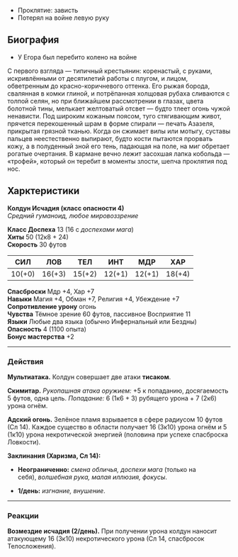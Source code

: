 * Проклятие: зависть
* Потерял на войне левую руку
## Биография

* У Егора был перебито колено на войне

С первого взгляда — типичный крестьянин: коренастый, с руками, искривлёнными от десятилетий работы с плугом, и лицом, обветренным до красно-коричневого оттенка. Его рыжая борода, свалянная в комки глиной, и потрёпанная холщовая рубаха сливаются с толпой селян, но при ближайшем рассмотрении в глазах, цвета болотной тины, мелькает желтоватый отсвет — будто тлеет огонь чужой ненависти. Под широким кожаным поясом, туго стягивающим живот, прячется перекошенный шрам в форме спирали — печать Азазеля, прикрытая грязной тканью. Когда он сжимает вилы или мотыгу, суставы пальцев неестественно выпирают, будто кости пытаются прорвать кожу, а в полуденный зной его тень, падающая на поле, на миг обретает рогатые очертания. В кармане вечно лежит засохшая лапка кобольда — «трофей», который он теребит в моменты злости, шепча проклятия под нос.

## Харктеристики

**Колдун Исчадия (класс опасности 4)**  
_Средний гуманоид, любое мировоззрение_

**Класс Доспеха** 13 (16 с _доспехами мага_)  
**Хиты** 50 (12к8 + 24)  
**Скорость** 30 футов

|СИЛ|ЛОВ|ТЕЛ|ИНТ|МДР|ХАР|
|---|---|---|---|---|---|
|10(+0)|16(+3)|15(+2)|12(+1)|12(+1)|18(+4)|

**Спасброски** Мдр +4, Хар +7  
**Навыки** Магия +4, Обман +7, Религия +4, Убеждение +7  
**Сопротивление урону** огонь  
**Чувства** Тёмное зрение 60 футов, пассивное Восприятие 11  
**Языки** Любые два языка (обычно Инфернальный или Бездны)  
**Опасность** 4 (1100 опыта)  
**Бонус мастерства** +2

---

### Действия

**Мультиатака.** Колдун совершает две атаки **тисаком**.

**Скимитар.** _Рукопашная атака оружием:_ +5 к попаданию, досягаемость 5 футов, одна цель. _Попадание:_ 6 (1к6 + 3) рубящего урона + 7 (2к6) урона огнём.

**Адский огонь.** Зелёное пламя взрывается в сфере радиусом 10 футов (Сл 14). Каждое существо в области получает 16 (3к10) урона огнём и 5 (1к10) урона некротической энергией (половина при успехе спасброска Ловкости).

**Заклинания (Харизма, Сл 14):**

- **Неограниченно:** _смена обличья, доспехи мага_ (только на себя), _волшебная рука, малая иллюзия, фокусы_.
    
- **1/день:** _изгнание, внушение_.
    

---

### Реакции

**Возмездие исчадия (2/день).** При получении урона колдун наносит атакующему 16 (3к10) некротического урона (Сл 14, спасбросок Телосложения).